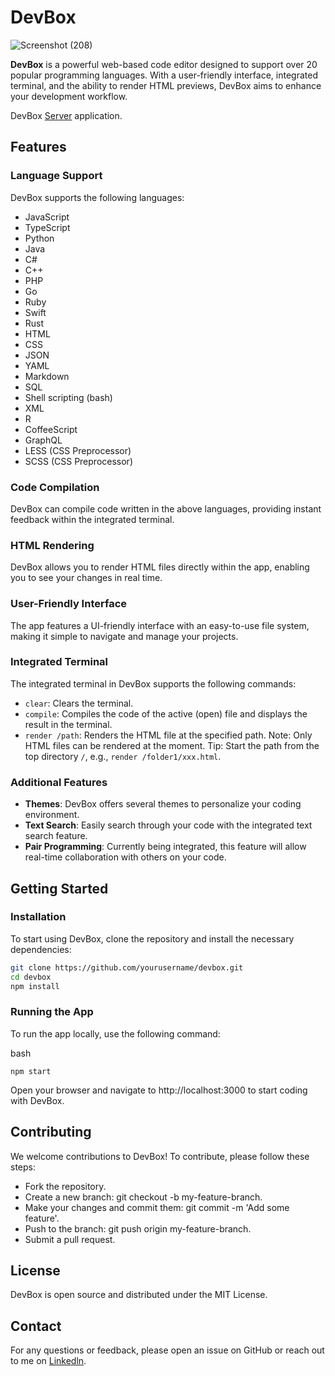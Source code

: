 # DevBox
![Screenshot (208)](https://github.com/user-attachments/assets/832af665-b770-4404-aa36-a914558f4cbd)

**DevBox** is a powerful web-based code editor designed to support over 20 popular programming languages. With a user-friendly interface, integrated terminal, and the ability to render HTML previews, DevBox aims to enhance your development workflow.

DevBox [Server](https://github.com/Exclusiveideas/devbox-server) application.

## Features

### Language Support

DevBox supports the following languages:
- JavaScript
- TypeScript
- Python
- Java
- C#
- C++
- PHP
- Go
- Ruby
- Swift
- Rust
- HTML
- CSS
- JSON
- YAML
- Markdown
- SQL
- Shell scripting (bash)
- XML
- R
- CoffeeScript
- GraphQL
- LESS (CSS Preprocessor)
- SCSS (CSS Preprocessor)

### Code Compilation

DevBox can compile code written in the above languages, providing instant feedback within the integrated terminal.

### HTML Rendering

DevBox allows you to render HTML files directly within the app, enabling you to see your changes in real time.

### User-Friendly Interface

The app features a UI-friendly interface with an easy-to-use file system, making it simple to navigate and manage your projects.

### Integrated Terminal

The integrated terminal in DevBox supports the following commands:
- `clear`: Clears the terminal.
- `compile`: Compiles the code of the active (open) file and displays the result in the terminal.
- `render /path`: Renders the HTML file at the specified path. Note: Only HTML files can be rendered at the moment. Tip: Start the path from the top directory `/`, e.g., `render /folder1/xxx.html`.

### Additional Features

- **Themes**: DevBox offers several themes to personalize your coding environment.
- **Text Search**: Easily search through your code with the integrated text search feature.
- **Pair Programming**: Currently being integrated, this feature will allow real-time collaboration with others on your code.

## Getting Started

### Installation

To start using DevBox, clone the repository and install the necessary dependencies:

```bash
git clone https://github.com/yourusername/devbox.git
cd devbox
npm install

```
### Running the App

To run the app locally, use the following command:

bash
```
npm start
```
Open your browser and navigate to http://localhost:3000 to start coding with DevBox.

## Contributing
We welcome contributions to DevBox! To contribute, please follow these steps:

- Fork the repository.
- Create a new branch: git checkout -b my-feature-branch.
- Make your changes and commit them: git commit -m 'Add some feature'.
- Push to the branch: git push origin my-feature-branch.
- Submit a pull request.

## License
DevBox is open source and distributed under the MIT License.

## Contact
For any questions or feedback, please open an issue on GitHub or reach out to me on [Linkedln](https://www.linkedin.com/in/muftau/).
